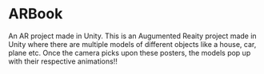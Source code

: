 # ARBook
An AR project made in Unity.
This is an Augumented Reaity project made in Unity where there are multiple models of different objects like a house, car, plane etc. Once the camera picks upon these posters, the models pop up with their respective animations!!
